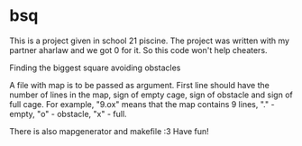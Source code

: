 # bsq
This is a project given in school 21 piscine.
The project was written with my partner aharlaw and we got 0 for it. So this code won't help cheaters.

Finding the biggest square avoiding obstacles

A file with map is to be passed as argument.
First line should have the number of lines in the map, sign of empty cage, sign of obstacle and sign of full cage.
For example, "9.ox" means that the map contains 9 lines, "." - empty, "o" - obstacle, "x" - full.

There is also mapgenerator and makefile :3
Have fun!
